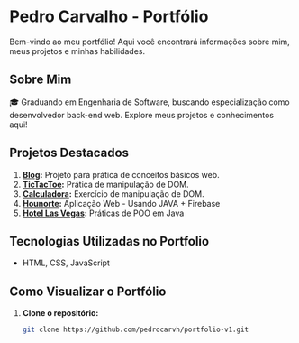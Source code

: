 # Pedro Carvalho - Portfólio

Bem-vindo ao meu portfólio! Aqui você encontrará informações sobre mim, meus projetos e minhas habilidades.

## Sobre Mim

🎓 Graduando em Engenharia de Software, buscando especialização como desenvolvedor back-end web. Explore meus projetos e conhecimentos aqui!

## Projetos Destacados

1. **[Blog](https://github.com/pedrocarvh/blog):** Projeto para prática de conceitos básicos web.
2. **[TicTacToe](https://github.com/pedrocarvh/tictactoe):** Prática de manipulação de DOM.
3. **[Calculadora](https://pedrocarvh-calculator.netlify.app/):** Exercício de manipulação de DOM.
3. **[Hounorte](https://github.com/pedrocarvh/Hounorte):** Aplicação Web - Usando JAVA + Firebase
3. **[Hotel Las Vegas](https://pedrocarvh.github.io/OrdepOlavrac/#home):** Práticas de POO em Java

## Tecnologias Utilizadas no Portfolio

- HTML, CSS, JavaScript

## Como Visualizar o Portfólio

1. **Clone o repositório:**
   ```bash
   git clone https://github.com/pedrocarvh/portfolio-v1.git
